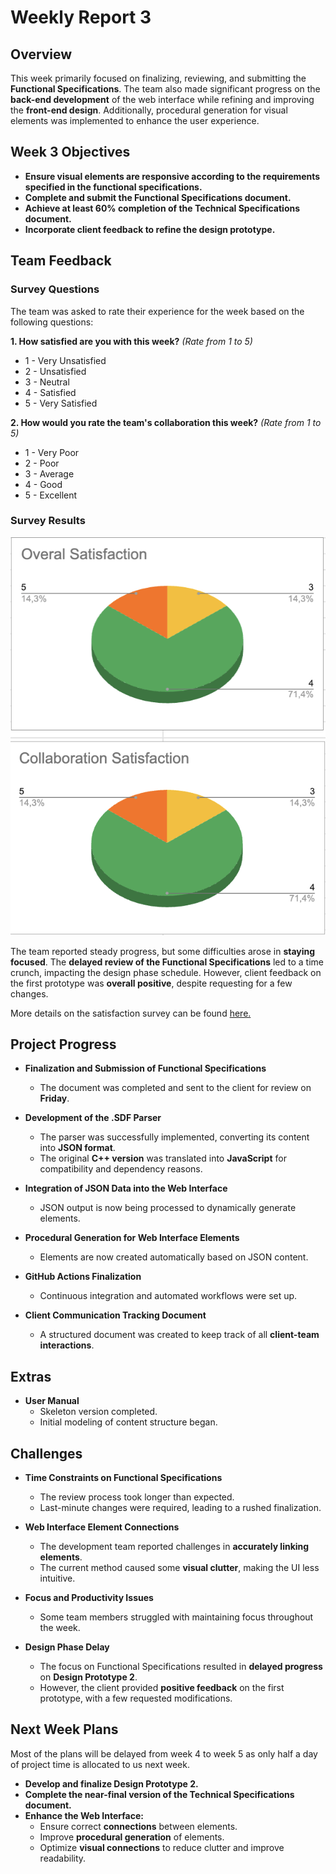 # **Weekly Report 3**  

## **Overview**  

This week primarily focused on finalizing, reviewing, and submitting the **Functional Specifications**. The team also made significant progress on the **back-end development** of the web interface while refining and improving the **front-end design**. Additionally, procedural generation for visual elements was implemented to enhance the user experience.

## **Week 3 Objectives**  

- **Ensure visual elements are responsive according to the requirements specified in the functional specifications.**  
- **Complete and submit the Functional Specifications document.**  
- **Achieve at least 60% completion of the Technical Specifications document.**  
- **Incorporate client feedback to refine the design prototype.**  

## **Team Feedback**  

### **Survey Questions**  

The team was asked to rate their experience for the week based on the following questions:  

**1. How satisfied are you with this week?** _(Rate from 1 to 5)_  
- 1 - Very Unsatisfied  
- 2 - Unsatisfied  
- 3 - Neutral  
- 4 - Satisfied  
- 5 - Very Satisfied  

**2. How would you rate the team's collaboration this week?** _(Rate from 1 to 5)_  
- 1 - Very Poor  
- 2 - Poor  
- 3 - Average  
- 4 - Good  
- 5 - Excellent  

### **Survey Results**  

![alt text](./images/kpis-week3.png)

The team reported steady progress, but some difficulties arose in **staying focused**. The **delayed review of the Functional Specifications** led to a time crunch, impacting the design phase schedule. However, client feedback on the first prototype was **overall positive**, despite requesting for a few changes.  

More details on the satisfaction survey can be found [here.](https://docs.google.com/spreadsheets/d/1EJIGbOufF86FP-Pb6Y5z0wuYymK0fEmoFKtg16JfIHg/edit?usp=sharing)

## **Project Progress**  

- **Finalization and Submission of Functional Specifications**  
  - The document was completed and sent to the client for review on **Friday**.  

- **Development of the .SDF Parser**  
  - The parser was successfully implemented, converting its content into **JSON format**.  
  - The original **C++ version** was translated into **JavaScript** for compatibility and dependency reasons.  
  
- **Integration of JSON Data into the Web Interface**  
  - JSON output is now being processed to dynamically generate elements.  
  
- **Procedural Generation for Web Interface Elements**  
  - Elements are now created automatically based on JSON content.  
  
- **GitHub Actions Finalization**  
  - Continuous integration and automated workflows were set up.  
  
- **Client Communication Tracking Document**  
  - A structured document was created to keep track of all **client-team interactions**.

## **Extras**  

- **User Manual**  
  - Skeleton version completed.  
  - Initial modeling of content structure began.  

## **Challenges**  

- **Time Constraints on Functional Specifications**  
  - The review process took longer than expected.  
  - Last-minute changes were required, leading to a rushed finalization.  
  
- **Web Interface Element Connections**  
  - The development team reported challenges in **accurately linking elements**.  
  - The current method caused some **visual clutter**, making the UI less intuitive.  
  
- **Focus and Productivity Issues**  
  - Some team members struggled with maintaining focus throughout the week.  
  
- **Design Phase Delay**  
  - The focus on Functional Specifications resulted in **delayed progress** on **Design Prototype 2**.  
  - However, the client provided **positive feedback** on the first prototype, with a few requested modifications.  

## **Next Week Plans**  

Most of the plans will be delayed from week 4 to week 5 as only half a day of project time is allocated to us next week. 

- **Develop and finalize Design Prototype 2.**  
- **Complete the near-final version of the Technical Specifications document.**  
- **Enhance the Web Interface:**  
  - Ensure correct **connections** between elements.  
  - Improve **procedural generation** of elements.  
  - Optimize **visual connections** to reduce clutter and improve readability.  

